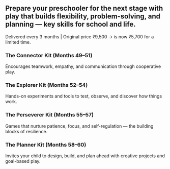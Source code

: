 ## Prepare your preschooler for the next stage with play that builds flexibility, problem-solving, and planning — key skills for school and life.

Delivered every 3 months | Original price ₹9,500 → is now ₹5,700 for a limited time.

### The Connector Kit (Months 49–51)

Encourages teamwork, empathy, and communication through cooperative play.

### The Explorer Kit (Months 52–54)

Hands-on experiments and tools to test, observe, and discover how things work.

### The Perseverer Kit (Months 55–57)

Games that nurture patience, focus, and self-regulation — the building blocks of resilience.

### The Planner Kit (Months 58–60)

Invites your child to design, build, and plan ahead with creative projects and goal-based play.